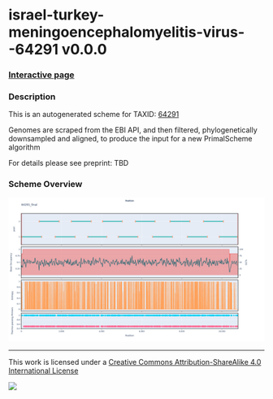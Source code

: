 # israel-turkey-meningoencephalomyelitis-virus--64291 v0.0.0

### [Interactive page](https://chrisgkent.github.io/schemes/israel-turkey-meningoencephalomyelitis-virus--64291-1000-v0.0.0)

### Description

This is an autogenerated scheme for TAXID: [64291](https://www.ncbi.nlm.nih.gov/Taxonomy/Browser/wwwtax.cgi?mode=Info&id=64291&lvl=3&lin=f&keep=1&srchmode=1&unlock)

Genomes are scraped from the EBI API, and then filtered, phylogenetically downsampled and aligned, to produce the input for a new PrimalScheme algorithm

For details please see preprint: TBD

### Scheme Overview

![Alt text](work/64291_final.png '64291_final.png')

------------------------------------------------------------------------

This work is licensed under a [Creative Commons Attribution-ShareAlike 4.0 International License](http://creativecommons.org/licenses/by-sa/4.0/) 

![](https://i.creativecommons.org/l/by-sa/4.0/88x31.png)